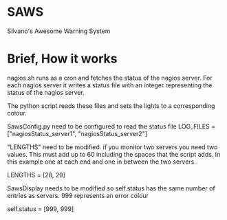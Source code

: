 SAWS
====

Silvano's Awesome Warning System


Brief, How it works
===================

nagios.sh runs as a cron and fetches the status of the nagios server. For each nagios server it writes a status file with an integer representing the status of the nagios server.

The python script reads these files and sets the lights to a corresponding colour.

SawsConfig.py need to be configured to read the status file 
LOG_FILES = ["nagiosStatus_server1", "nagiosStatus_server2"]

"LENGTHS" need to be modified. if you monitor two servers you need two values. This must add up to 60 including the spaces that the script adds. In this example one at each end and one in between the two servers. 

LENGTHS = [28, 29]


SawsDisplay needs to be modified so self.status has the same number of entries as servers. 999 represents an error colour

self.status = [999, 999]